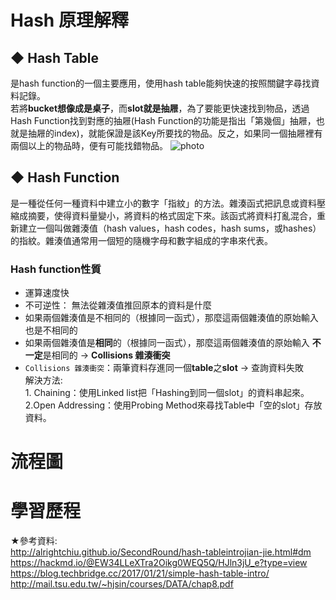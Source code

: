 # Hash 原理解釋
## ◆ Hash Table
   是hash function的一個主要應用，使用hash table能夠快速的按照關鍵字尋找資料記錄。                          
   若將**bucket想像成是桌子**，而**slot就是抽屜**，為了要能更快速找到物品，透過Hash Function找到對應的抽屜(Hash Function的功能是指出「第幾個」抽屜，也就是抽屜的index)，就能保證是該Key所要找的物品。反之，如果同一個抽屜裡有兩個以上的物品時，便有可能找錯物品。
![photo](https://github.com/stopraining/LearningNote/blob/master/pic/hash_1.JPG)
   
   

## ◆ Hash Function 
   是一種從任何一種資料中建立小的數字「指紋」的方法。雜湊函式把訊息或資料壓縮成摘要，使得資料量變小，將資料的格式固定下來。該函式將資料打亂混合，重新建立一個叫做雜湊值（hash values，hash codes，hash sums，或hashes）的指紋。雜湊值通常用一個短的隨機字母和數字組成的字串來代表。
### Hash function性質
   * 運算速度快
   * 不可逆性： 無法從雜湊值推回原本的資料是什麼
   * 如果兩個雜湊值是不相同的（根據同一函式），那麼這兩個雜湊值的原始輸入也是不相同的
   * 如果兩個雜湊值是**相同**的（根據同一函式），那麼這兩個雜湊值的原始輸入 **不一定**是相同的 → **Collisions 雜湊衝突**      
   * `Collisions 雜湊衝突`：兩筆資料存進同一個**table**之**slot** → 查詢資料失敗               
      解決方法:                        
           1. Chaining：使用Linked list把「Hashing到同一個slot」的資料串起來。                
           2.Open Addressing：使用Probing Method來尋找Table中「空的slot」存放資料。

    

# 流程圖

# 學習歷程


★參考資料:            
http://alrightchiu.github.io/SecondRound/hash-tableintrojian-jie.html#dm              
https://hackmd.io/@EW34LLeXTra2Oikg0WEQ5Q/HJln3jU_e?type=view                 
https://blog.techbridge.cc/2017/01/21/simple-hash-table-intro/                    
http://mail.tsu.edu.tw/~hjsin/courses/DATA/chap8.pdf
